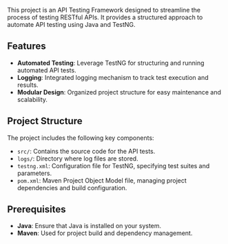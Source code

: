 This project is an API Testing Framework designed to streamline the process of testing RESTful APIs. It provides a structured approach to automate API testing using Java and TestNG.

## Features

- **Automated Testing**: Leverage TestNG for structuring and running automated API tests.
- **Logging**: Integrated logging mechanism to track test execution and results.
- **Modular Design**: Organized project structure for easy maintenance and scalability.

## Project Structure

The project includes the following key components:

- `src/`: Contains the source code for the API tests.
- `logs/`: Directory where log files are stored.
- `testng.xml`: Configuration file for TestNG, specifying test suites and parameters.
- `pom.xml`: Maven Project Object Model file, managing project dependencies and build configuration.

## Prerequisites

- **Java**: Ensure that Java is installed on your system.
- **Maven**: Used for project build and dependency management.
